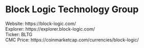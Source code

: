 <H1>Block Logic Technology Group</H1>
Website: https://block-logic.com/ <br>
Explorer: https://explorer.block-logic.com/ <br>
Ticker: BLTG <br>
CMC Price: https://coinmarketcap.com/currencies/block-logic/ <br>
